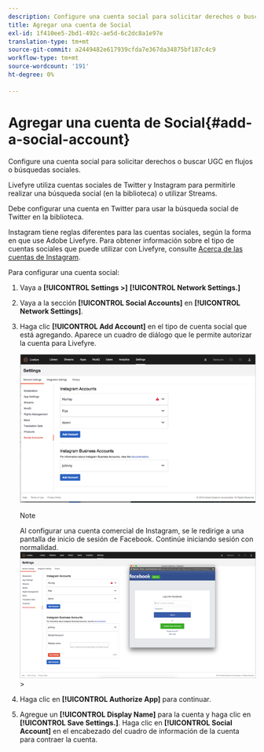 ```yaml
---
description: Configure una cuenta social para solicitar derechos o buscar UGC en flujos o búsquedas sociales.
title: Agregar una cuenta de Social
exl-id: 1f410ee5-2bd1-492c-ae5d-6c2dc8a1e97e
translation-type: tm+mt
source-git-commit: a2449482e617939cfda7e367da34875bf187c4c9
workflow-type: tm+mt
source-wordcount: '191'
ht-degree: 0%

---
```


# Agregar una cuenta de Social{#add-a-social-account}

Configure una cuenta social para solicitar derechos o buscar UGC en flujos o búsquedas sociales.

Livefyre utiliza cuentas sociales de Twitter y Instagram para permitirle realizar una búsqueda social (en la biblioteca) o utilizar Streams.

Debe configurar una cuenta en Twitter para usar la búsqueda social de Twitter en la biblioteca.

Instagram tiene reglas diferentes para las cuentas sociales, según la forma en que use Adobe Livefyre. Para obtener información sobre el tipo de cuentas sociales que puede utilizar con Livefyre, consulte [Acerca de las cuentas de Instagram](/help/using/c-users-creating-accounts-with-studio-access/t-configure-social-accout-instagram/c-about-instagram-accounts.md#c_about_instagram_accounts).

Para configurar una cuenta social:

1. Vaya a **[!UICONTROL Settings >]** **[!UICONTROL Network Settings.]**
1. Vaya a la sección **[!UICONTROL Social Accounts]** en **[!UICONTROL Network Settings]**.
1. Haga clic **[!UICONTROL Add Account]** en el tipo de cuenta social que está agregando. Aparece un cuadro de diálogo que le permite autorizar la cuenta para Livefyre.

   ![](assets/i_settings_social_insta.png)

   >[!NOTE]
   >
   >Al configurar una cuenta comercial de Instagram, se le redirige a una pantalla de inicio de sesión de Facebook. Continúe iniciando sesión con normalidad.  ![](assets/i_insta_biz_facebook_dialog.png)   >

1. Haga clic en **[!UICONTROL Authorize App]** para continuar.
1. Agregue un **[!UICONTROL Display Name]** para la cuenta y haga clic en **[!UICONTROL Save Settings.]**. Haga clic en **[!UICONTROL Social Account]** en el encabezado del cuadro de información de la cuenta para contraer la cuenta.
